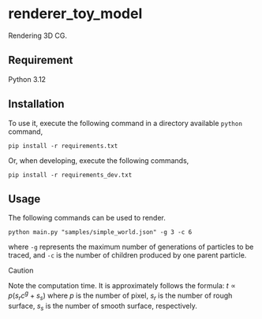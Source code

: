 # renderer_toy_model
Rendering 3D CG.

## Requirement
Python 3.12

## Installation
To use it, execute the following command in a directory available `python` command,
```commandline
pip install -r requirements.txt
```
Or, when developing, execute the following commands,
```commandline
pip install -r requirements_dev.txt
```

## Usage
The following commands can be used to render.
```commandline
python main.py "samples/simple_world.json" -g 3 -c 6
```
where `-g` represents the maximum number of generations of particles to be traced, 
and `-c` is the number of children produced by one parent particle.

> [!CAUTION]
> Note the computation time. It is approximately follows the formula: $t\propto p(s_r c^g + s_s)$
> where $p$ is the number of pixel, $s_r$ is the number of rough surface, $s_s$ is the number of smooth surface, respectively.